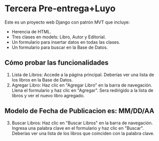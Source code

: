 # Tercera Pre-entrega+Luyo

Este es un proyecto web Django con patrón MVT que incluye:

- Herencia de HTML.
- Tres clases en models: Libro, Autor y Editorial.
- Un formulario para insertar datos en todas las clases.
- Un formulario para buscar en la Base de Datos.

## Cómo probar las funcionalidades

1. Lista de Libros: Accede a la página principal. Deberías ver una lista de los libros en la Base de Datos.
2. Agregar Libro: Haz clic en "Agregar Libro" en la barra de navegación. Llena el formulario y haz clic en "Agregar". Sera redirigido a la lista de libros y ver el nuevo libro agregado. 
## Modelo de Fecha de Publicacion es: MM/DD/AA
3. Buscar Libros: Haz clic en "Buscar Libros" en la barra de navegación. Ingresa una palabra clave en el formulario y haz clic en "Buscar". Deberías ver una lista de los libros que coinciden con la palabra clave.